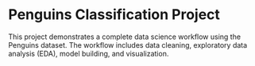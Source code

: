 # Penguins Classification Project
This project demonstrates a complete data science workflow using the Penguins dataset. The workflow includes data cleaning, exploratory data analysis (EDA), model building, and visualization.
